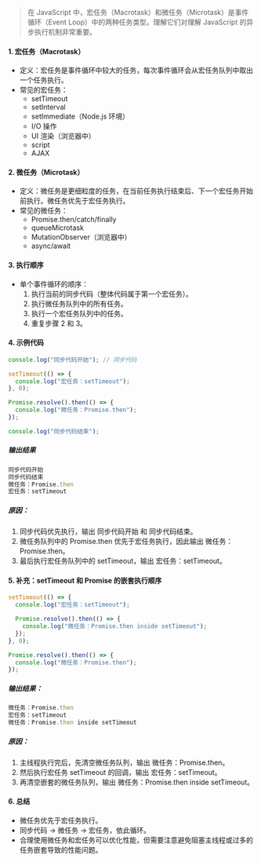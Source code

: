 > 在 JavaScript 中，宏任务（Macrotask）和微任务（Microtask）是事件循环（Event Loop）中的两种任务类型。理解它们对理解 JavaScript 的异步执行机制非常重要。

#### 1. 宏任务（Macrotask）

- 定义：宏任务是事件循环中较大的任务，每次事件循环会从宏任务队列中取出一个任务执行。
- 常见的宏任务：
  - setTimeout
  - setInterval
  - setImmediate（Node.js 环境）
  - I/O 操作
  - UI 渲染（浏览器中）
  - script
  - AJAX

#### 2. 微任务（Microtask）

- 定义：微任务是更细粒度的任务，在当前任务执行结束后、下一个宏任务开始前执行。微任务优先于宏任务执行。
- 常见的微任务：
  - Promise.then/catch/finally
  - queueMicrotask
  - MutationObserver（浏览器中）
  - async/await

#### 3. 执行顺序

- 单个事件循环的顺序：
  1. 执行当前的同步代码（整体代码属于第一个宏任务）。
  2. 执行微任务队列中的所有任务。
  3. 执行一个宏任务队列中的任务。
  4. 重复步骤 2 和 3。

#### 4. 示例代码

```js
console.log("同步代码开始"); // 同步代码

setTimeout(() => {
  console.log("宏任务：setTimeout");
}, 0);

Promise.resolve().then(() => {
  console.log("微任务：Promise.then");
});

console.log("同步代码结束");
```

##### 输出结果

```js
同步代码开始
同步代码结束
微任务：Promise.then
宏任务：setTimeout
```

##### 原因：

1. 同步代码优先执行，输出 同步代码开始 和 同步代码结束。
2. 微任务队列中的 Promise.then 优先于宏任务执行，因此输出 微任务：Promise.then。
3. 最后执行宏任务队列中的 setTimeout，输出 宏任务：setTimeout。

#### 5. 补充：setTimeout 和 Promise 的嵌套执行顺序

```js
setTimeout(() => {
  console.log("宏任务：setTimeout");

  Promise.resolve().then(() => {
    console.log("微任务：Promise.then inside setTimeout");
  });
}, 0);

Promise.resolve().then(() => {
  console.log("微任务：Promise.then");
});
```

##### 输出结果：

```js
微任务：Promise.then
宏任务：setTimeout
微任务：Promise.then inside setTimeout
```

##### 原因：

1. 主线程执行完后，先清空微任务队列，输出 微任务：Promise.then。
2. 然后执行宏任务 setTimeout 的回调，输出 宏任务：setTimeout。
3. 再清空嵌套的微任务队列，输出 微任务：Promise.then inside setTimeout。

#### 6. 总结

- 微任务优先于宏任务执行。
- 同步代码 → 微任务 → 宏任务，依此循环。
- 合理使用微任务和宏任务可以优化性能，但需要注意避免阻塞主线程或过多的任务嵌套导致的性能问题。
